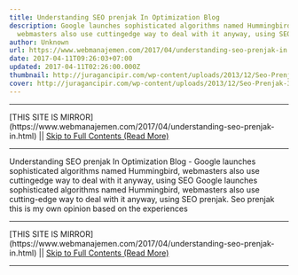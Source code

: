 ```yaml
---
title: Understanding SEO prenjak In Optimization Blog
description: Google launches sophisticated algorithms named Hummingbird,
  webmasters also use cuttingedge way to deal with it anyway, using SEO
author: Unknown
url: https://www.webmanajemen.com/2017/04/understanding-seo-prenjak-in.html
date: 2017-04-11T09:26:03+07:00
updated: 2017-04-11T02:26:00.000Z
thumbnail: http://juragancipir.com/wp-content/uploads/2013/12/Seo-Prenjak-300x240.jpg
cover: http://juragancipir.com/wp-content/uploads/2013/12/Seo-Prenjak-300x240.jpg
---
```


<hr/> [THIS SITE IS MIRROR](https://www.webmanajemen.com/2017/04/understanding-seo-prenjak-in.html) || <a href="https://www.webmanajemen.com/2017/04/understanding-seo-prenjak-in.html" rel="follow" class="button" id="read-more">Skip to Full Contents (Read More)</a> <hr/> Understanding SEO prenjak In Optimization Blog - Google launches sophisticated algorithms named Hummingbird, webmasters also use cuttingedge way to deal with it anyway, using SEO Google launches sophisticated algorithms named Hummingbird, webmasters also use cutting-edge way to deal with it anyway, using SEO prenjak. Seo prenjak this is my own opinion based on the experiences  <hr/> [THIS SITE IS MIRROR](https://www.webmanajemen.com/2017/04/understanding-seo-prenjak-in.html) || <a href="https://www.webmanajemen.com/2017/04/understanding-seo-prenjak-in.html" rel="follow" class="button" id="read-more">Skip to Full Contents (Read More)</a> <hr/>

<script>
    if (location.host.includes('dimaslanjaka12')) {
      location.replace('https://www.webmanajemen.com/2017/04/understanding-seo-prenjak-in.html');
    }
  </script>